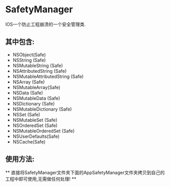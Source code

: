 # SafetyManager
IOS一个防止工程崩溃的一个安全管理类.

## 其中包含:
* NSObject(Safe)
* NSString (Safe)
* NSMutableString (Safe)
* NSAttributedString (Safe)
* NSMutableAttributedString (Safe)
* NSArray (Safe)
* NSMutableArray(Safe)
* NSData (Safe)
* NSMutableData (Safe)
* NSDictionary (Safe)
* NSMutableDictionary (Safe)
* NSSet (Safe)
* NSMutableSet (Safe)
* NSOrderedSet (Safe)
* NSMutableOrderedSet (Safe)
* NSUserDefaults(Safe)
* NSCache(Safe)

## 使用方法:
** 直接将SafetyManager文件夹下面的AppSafetyManager文件夹拷贝到自己的工程中即可使用,无需做任何处理! **


